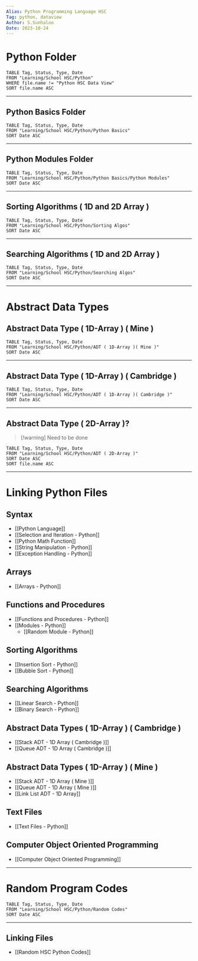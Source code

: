 ```yaml
---
Alias: Python Programming Language HSC
Tag: python, dataview
Author: S.Sunhaloo
Date: 2023-10-24
---
```


# Python Folder

```dataview
TABLE Tag, Status, Type, Date
FROM "Learning/School HSC/Python"
WHERE file.name != "Python HSC Data View"
SORT file.name ASC
```

---

## Python Basics Folder

```dataview
TABLE Tag, Status, Type, Date
FROM "Learning/School HSC/Python/Python Basics"
SORT Date ASC
```

---

## Python Modules Folder

```dataview
TABLE Tag, Status, Type, Date
FROM "Learning/School HSC/Python/Python Basics/Python Modules"
SORT Date ASC
```

---

## Sorting Algorithms ( 1D and 2D Array )

```dataview
TABLE Tag, Status, Type, Date
FROM "Learning/School HSC/Python/Sorting Algos"
SORT Date ASC
```

---

## Searching Algorithms ( 1D and 2D Array )

```dataview
TABLE Tag, Status, Type, Date
FROM "Learning/School HSC/Python/Searching Algos"
SORT Date ASC
```

---

# Abstract Data Types

## Abstract Data Type ( 1D-Array ) ( Mine )

```dataview
TABLE Tag, Status, Type, Date
FROM "Learning/School HSC/Python/ADT ( 1D-Array )( Mine )"
SORT Date ASC
```

---


## Abstract Data Type ( 1D-Array ) ( Cambridge )

```dataview
TABLE Tag, Status, Type, Date
FROM "Learning/School HSC/Python/ADT ( 1D-Array )( Cambridge )"
SORT Date ASC
```

---

## Abstract Data Type ( 2D-Array )?

>[!warning] Need to be done

```dataview
TABLE Tag, Status, Type, Date
FROM "Learning/School HSC/Python/ADT ( 2D-Array )"
SORT Date ASC
SORT file.name ASC
```

---

# Linking Python Files

## Syntax

- [[Python Language]]
- [[Selection and Iteration - Python]]
- [[Python Math Function]]
- [[String Manipulation - Python]]
- [[Exception Handling - Python]]

## Arrays

- [[Arrays - Python]]

## Functions and Procedures

- [[Functions and Procedures - Python]]
- [[Modules - Python]]
	- [[Random Module - Python]]

## Sorting Algorithms

- [[Insertion Sort - Python]]
- [[Bubble Sort - Python]]

## Searching Algorithms

- [[Linear Search - Python]]
- [[Binary Search - Python]]

## Abstract Data Types ( 1D-Array ) ( Cambridge )

- [[Stack ADT - 1D Array ( Cambridge )]]
- [[Queue ADT - 1D Array ( Cambridge )]]

## Abstract Data Types ( 1D-Array ) ( Mine )

- [[Stack ADT - 1D Array ( Mine )]]
- [[Queue ADT - 1D Array ( Mine )]]
- [[Link List ADT - 1D Array]]

## Text Files

- [[Text Files - Python]]

## Computer Object Oriented Programming

- [[Computer Object Oriented Programming]]

---

# Random Program Codes

```dataview
TABLE Tag, Status, Type, Date
FROM "Learning/School HSC/Python/Random Codes"
SORT Date ASC
```

---

## Linking Files

- [[Random HSC Python Codes]]